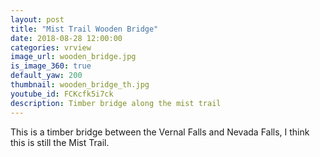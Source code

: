 ```yaml
---
layout: post
title: "Mist Trail Wooden Bridge"
date: 2018-08-28 12:00:00
categories: vrview
image_url: wooden_bridge.jpg
is_image_360: true
default_yaw: 200
thumbnail: wooden_bridge_th.jpg
youtube_id: FCKcfk5i7ck
description: Timber bridge along the mist trail
---
```

This is a timber bridge between the Vernal Falls and Nevada Falls, I think this is still the Mist Trail.
